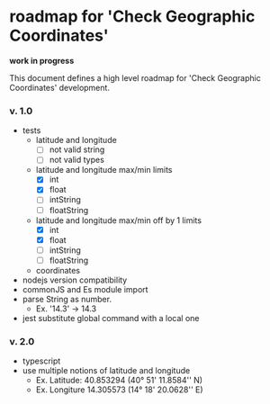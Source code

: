 # roadmap for 'Check Geographic Coordinates'

**work in progress**

This document defines a high level roadmap for 'Check Geographic Coordinates' development.

### v. 1.0

- tests
    - latitude and longitude
      - [ ] not valid string
      - [ ] not valid types

    - latitude and longitude max/min limits
      - [X] int
      - [X] float
      - [ ] intString
      - [ ] floatString
      
    - latitude and longitude max/min off by 1 limits
      - [X] int
      - [X] float
      - [ ] intString
      - [ ] floatString
    - coordinates
- nodejs version compatibility
- commonJS and Es module import
- parse String as number.
  - Ex.  '14.3' -> 14.3
- jest substitute global command with a local one

### v. 2.0

- typescript
- use multiple notions of latitude and longitude
  - Ex. Latitude: 40.853294 (40° 51' 11.8584'' N)
  - Ex. Longiture 14.305573 (14° 18' 20.0628'' E)
